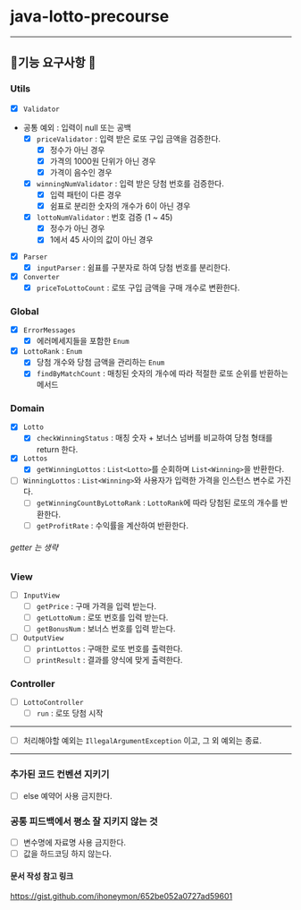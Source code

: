 # java-lotto-precourse
- - - 
## 👷기능 요구사항 👷
### Utils
- [x] `Validator`
- 공통 예외 : 입력이 null 또는 공백
  - [x] `priceValidator` : 입력 받은 로또 구입 금액을 검증한다.
    - [x] 정수가 아닌 경우
    - [x] 가격의 1000원 단위가 아닌 경우
    - [x] 가격이 음수인 경우 
  - [x] `winningNumValidator` : 입력 받은 당첨 번호를 검증한다.
    - [x] 입력 패턴이 다른 경우
    - [x] 쉼표로 분리한 숫자의 개수가 6이 아닌 경우
  - [x] `lottoNumValidator` : 번호 검증 (1 ~ 45) 
    - [x] 정수가 아닌 경우
    - [x] 1에서 45 사이의 값이 아닌 경우
- [x] `Parser`
  - [x] `inputParser` : 쉼표를 구분자로 하여 당첨 번호를 분리한다.
- [x] `Converter`
  - [x] `priceToLottoCount` : 로또 구입 금액을 구매 개수로 변환한다.
### Global
- [x] `ErrorMessages`
  - [x] 에러메세지들을 포함한 `Enum` 
- [x] `LottoRank` : `Enum`
  - [x] 당첨 개수와 당첨 금액을 관리하는 `Enum`
  - [x] `findByMatchCount` : 매칭된 숫자의 개수에 따라 적절한 로또 순위를 반환하는 메서드
### Domain
- [x] `Lotto`
  - [x] `checkWinningStatus` : 매칭 숫자 + 보너스 넘버를 비교하여 당첨 형태를 return 한다.
- [x] `Lottos`
  - [x] `getWinningLottos` : `List<Lotto>`를 순회하며 `List<Winning>`을 반환한다.
- [ ] `WinningLottos` : `List<Winning>`와 사용자가 입력한 가격을 인스턴스 변수로 가진다.
  - [ ] `getWinningCountByLottoRank` : `LottoRank`에 따라 당첨된 로또의 개수를 반환한다.
  - [ ] `getProfitRate` : 수익률을 계산하여 반환한다.
###### getter 는 생략
### View
- [ ] `InputView`
  - [ ] `getPrice` : 구매 가격을 입력 받는다.
  - [ ] `getLottoNum` : 로또 번호를 입력 받는다.
  - [ ] `getBonusNum` : 보너스 번호를 입력 받는다.
- [ ] `OutputView`
  - [ ] `printLottos` : 구매한 로또 번호를 출력한다.
  - [ ] `printResult` : 결과를 양식에 맞게 출력한다.
### Controller
- [ ] `LottoController`
  - [ ] `run` : 로또 당첨 시작
- - -
- [ ] 처리해야할 예외는 `IllegalArgumentException` 이고, 그 외 예외는 종료.
- - - 
### 추가된 코드 컨벤션 지키기
- [ ] else 예약어 사용 금지한다.
### 공통 피드백에서 평소 잘 지키지 않는 것
- [ ] 변수명에 자료명 사용 금지한다.
- [ ] 값을 하드코딩 하지 않는다.
#### 문서 작성 참고 링크
<https://gist.github.com/ihoneymon/652be052a0727ad59601>
